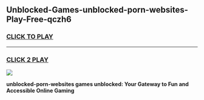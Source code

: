
## Unblocked-Games-unblocked-porn-websites-Play-Free-qczh6
<h3>
<a href="https://premium76.site?title=unblocked-porn-websites&ref=10A">CLICK TO PLAY</a></h3>
<hr>

<h3>
<a href="https://premium76.site?title=unblocked-porn-websites&ref=10A">CLICK 2 PLAY</a>
  
</h3>

<a href="https://premium76.site?title=unblocked-porn-websites&ref=10A"><img src="https://clearcache.store/games.png"></a>


**unblocked-porn-websites games unblocked: Your Gateway to Fun and Accessible Online Gaming**

